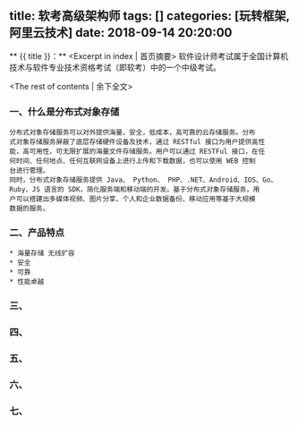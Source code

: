 title:  软考高级架构师
tags: []
categories: [玩转框架,阿里云技术]
date: 2018-09-14 20:20:00
---
** {{ title }}：** <Excerpt in index | 首页摘要>
软件设计师考试属于全国计算机技术与软件专业技术资格考试（即软考）中的一个中级考试。
<!-- more -->
<The rest of contents | 余下全文>

### 一、什么是分布式对象存储
    分布式对象存储服务可以对外提供海量，安全，低成本，高可靠的云存储服务。分布
    式对象存储服务屏蔽了底层存储硬件设备及技术，通过 RESTful 接口为用户提供高性
    能，高可用性，可无限扩展的海量文件存储服务。用户可以通过 RESTFul 接口，在任
    何时间、任何地点、任何互联网设备上进行上传和下载数据，也可以使用 WEB 控制
    台进行管理。
    同时，分布式对象存储服务提供 Java、 Python、 PHP、.NET、Android、IOS、Go、
    Ruby、JS 语言的 SDK，简化服务端和移动端的开发。基于分布式对象存储服务，用
    户可以搭建出多媒体视频、图片分享、个人和企业数据备份、移动应用等基于大规模
    数据的服务。
### 二、产品特点
    * 海量存储 无线扩容
    * 安全
    * 可靠
    * 性能卓越
### 三、
    
### 四、
### 五、
### 六、
### 七、